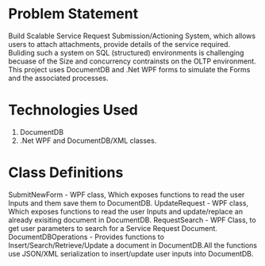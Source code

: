 Problem Statement
====================
Build Scalable Service Request Submission/Actioning System, which allows users to attach attachments, provide details of the service required. Buliding such a system on SQL (structured) environments is challenging becuase of the Size and concurrency contrainsts on the OLTP environment. This project uses DocumentDB and .Net WPF forms to simulate the Forms and the associated processes. 

Technologies Used
======================
1. DocumentDB
2. .Net WPF and DocumentDB/XML classes.

Class Definitions
=====================
SubmitNewForm - WPF class, Which exposes functions to read the user Inputs and them save them to DocumentDB.
UpdateRequest - WPF class, Which exposes functions to read the user Inputs and update/replace an already exisiting document in DocumentDB.
RequestSearch - WPF Class, to get user parameters to search for a Service Request Document.
DocumentDBOperations - Provides functions to Insert/Search/Retrieve/Update a document in DocumentDB.All the functions use JSON/XML serialization to insert/update user inputs into DocumentDB.










